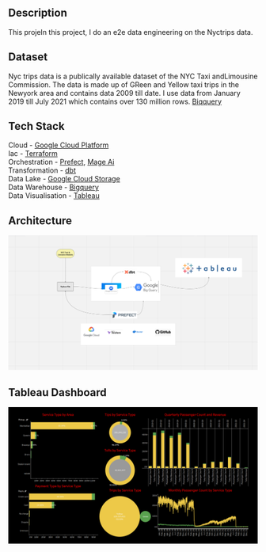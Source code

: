 
## Description
This projeIn this project, I do an e2e data engineering on the Nyctrips data. 



## Dataset

Nyc trips data is a publically available dataset of the NYC Taxi andLimousine Commission. The data is made up of GReen and Yellow taxi trips in the Newyork area and contains data 2009 till date.  I use data from January 2019 till July 2021 which contains over 130 million rows. [Biqquery](https://github.com/d-owusu/Nyctrips-Data-Eng/blob/main/images/bq.png)


## Tech Stack
Cloud - [Google Cloud Platform](https://cloud.google.com/?hl=en) \
Iac - [Terraform](https://www.terraform.io/) \
Orchestration - [Prefect](https://www.prefect.io/), [Mage Ai](https://www.mage.ai/) \
Transformation - [dbt](https://www.getdbt.com/)  \
Data Lake - [Google Cloud Storage]()  \
Data Warehouse - [Bigquery]()  \
Data Visualisation  - [Tableau]()


## Architecture

![](https://github.com/d-owusu/Nyctrips-Data-Eng/blob/main/images/Architecture.png)

## Tableau Dashboard

![](https://github.com/d-owusu/Nyctrips-Data-Eng/blob/main/images/tableau%20dashboard.png)